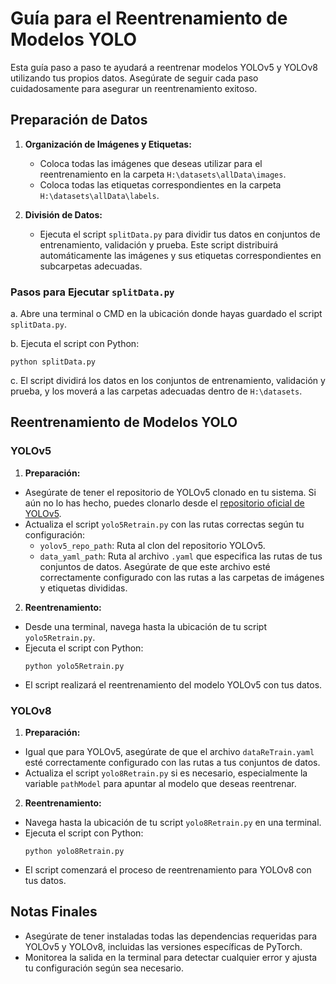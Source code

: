 # Guía para el Reentrenamiento de Modelos YOLO

Esta guía paso a paso te ayudará a reentrenar modelos YOLOv5 y YOLOv8 utilizando tus propios datos. Asegúrate de seguir cada paso cuidadosamente para asegurar un reentrenamiento exitoso.

## Preparación de Datos

1. **Organización de Imágenes y Etiquetas:**
   - Coloca todas las imágenes que deseas utilizar para el reentrenamiento en la carpeta `H:\datasets\allData\images`.
   - Coloca todas las etiquetas correspondientes en la carpeta `H:\datasets\allData\labels`.

2. **División de Datos:**
   - Ejecuta el script `splitData.py` para dividir tus datos en conjuntos de entrenamiento, validación y prueba. Este script distribuirá automáticamente las imágenes y sus etiquetas correspondientes en subcarpetas adecuadas.

### Pasos para Ejecutar `splitData.py`

a. Abre una terminal o CMD en la ubicación donde hayas guardado el script `splitData.py`.

b. Ejecuta el script con Python:

  ```
  python splitData.py
  ```

c. El script dividirá los datos en los conjuntos de entrenamiento, validación y prueba, y los moverá a las carpetas adecuadas dentro de `H:\datasets`.

## Reentrenamiento de Modelos YOLO

### YOLOv5

1. **Preparación:**
- Asegúrate de tener el repositorio de YOLOv5 clonado en tu sistema. Si aún no lo has hecho, puedes clonarlo desde el [repositorio oficial de YOLOv5](https://github.com/ultralytics/yolov5).
- Actualiza el script `yolo5Retrain.py` con las rutas correctas según tu configuración:
  - `yolov5_repo_path`: Ruta al clon del repositorio YOLOv5.
  - `data_yaml_path`: Ruta al archivo `.yaml` que especifica las rutas de tus conjuntos de datos. Asegúrate de que este archivo esté correctamente configurado con las rutas a las carpetas de imágenes y etiquetas divididas.

2. **Reentrenamiento:**
- Desde una terminal, navega hasta la ubicación de tu script `yolo5Retrain.py`.
- Ejecuta el script con Python:
  ```
  python yolo5Retrain.py
  ```
- El script realizará el reentrenamiento del modelo YOLOv5 con tus datos.

### YOLOv8

1. **Preparación:**
- Igual que para YOLOv5, asegúrate de que el archivo `dataReTrain.yaml` esté correctamente configurado con las rutas a tus conjuntos de datos.
- Actualiza el script `yolo8Retrain.py` si es necesario, especialmente la variable `pathModel` para apuntar al modelo que deseas reentrenar.

2. **Reentrenamiento:**
- Navega hasta la ubicación de tu script `yolo8Retrain.py` en una terminal.
- Ejecuta el script con Python:
  ```
  python yolo8Retrain.py
  ```
- El script comenzará el proceso de reentrenamiento para YOLOv8 con tus datos.

## Notas Finales

- Asegúrate de tener instaladas todas las dependencias requeridas para YOLOv5 y YOLOv8, incluidas las versiones específicas de PyTorch.
- Monitorea la salida en la terminal para detectar cualquier error y ajusta tu configuración según sea necesario.
